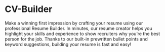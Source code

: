 # CV-Builder
Make a winning first impression by crafting your resume using our professional Resume Builder. In minutes, our resume creator helps you highlight your skills and experience to show recruiters why you’re the best person for the job. Thanks to our built-in prewritten bullet points and keyword suggestions, building your resume is fast and easy!
